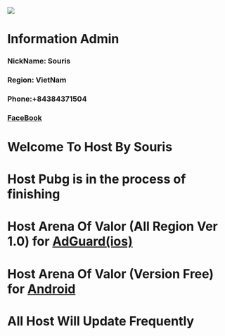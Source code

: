 ![](https://steamuserimages-a.akamaihd.net/ugc/764896681220221946/0E2FB56D8F2D417575951567CE9A8B3BE92F0F22/)
# Information Admin
### NickName: Souris
### Region: VietNam
### Phone:+84384371504
### [FaceBook](https://facebook.com/souris0112)





# Welcome To Host By Souris
# Host Pubg is in the process of finishing
# Host Arena Of Valor (All Region Ver 1.0) for [AdGuard(ios)](https://raw.githubusercontent.com/SourisTTN/createhost/master/AOVHost(2.0))
# Host Arena Of Valor (Version Free) for [Android](https://raw.githubusercontent.com/SourisTTN/createhost/master/HostAOV(android))
# All Host Will Update Frequently

